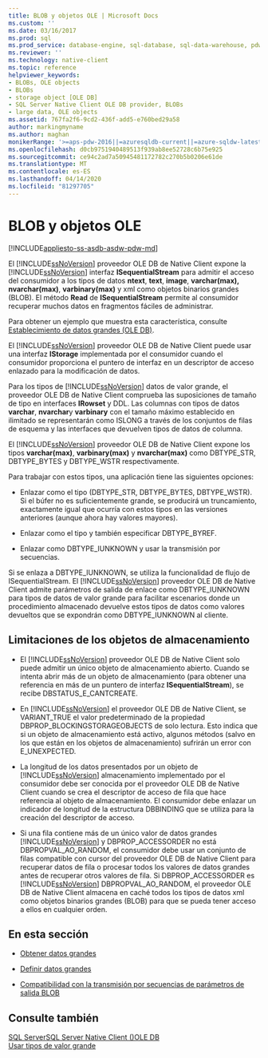 ```yaml
---
title: BLOB y objetos OLE | Microsoft Docs
ms.custom: ''
ms.date: 03/16/2017
ms.prod: sql
ms.prod_service: database-engine, sql-database, sql-data-warehouse, pdw
ms.reviewer: ''
ms.technology: native-client
ms.topic: reference
helpviewer_keywords:
- BLOBs, OLE objects
- BLOBs
- storage object [OLE DB]
- SQL Server Native Client OLE DB provider, BLOBs
- large data, OLE objects
ms.assetid: 767fa2f6-9cd2-436f-add5-e760bed29a58
author: markingmyname
ms.author: maghan
monikerRange: '>=aps-pdw-2016||=azuresqldb-current||=azure-sqldw-latest||>=sql-server-2016||=sqlallproducts-allversions||>=sql-server-linux-2017||=azuresqldb-mi-current'
ms.openlocfilehash: d0cb9751940489513f939ab8ee52728c6b75e925
ms.sourcegitcommit: ce94c2ad7a50945481172782c270b5b0206e61de
ms.translationtype: MT
ms.contentlocale: es-ES
ms.lasthandoff: 04/14/2020
ms.locfileid: "81297705"
---
```

# <a name="blobs-and-ole-objects"></a>BLOB y objetos OLE
[!INCLUDE[appliesto-ss-asdb-asdw-pdw-md](../../includes/appliesto-ss-asdb-asdw-pdw-md.md)]

  El [!INCLUDE[ssNoVersion](../../includes/ssnoversion-md.md)] proveedor OLE DB de Native Client expone la [!INCLUDE[ssNoVersion](../../includes/ssnoversion-md.md)] interfaz **ISequentialStream** para admitir el acceso del consumidor a los tipos de datos **ntext**, **text**, **image**, **varchar(max),** **nvarchar(max)**, **varbinary(max)** y xml como objetos binarios grandes (BLOB). El método **Read** de **ISequentialStream** permite al consumidor recuperar muchos datos en fragmentos fáciles de administrar.  
  
 Para obtener un ejemplo que muestra esta característica, consulte [Establecimiento de datos grandes &#40;OLE DB&#41;](../../relational-databases/native-client-ole-db-how-to/set-large-data-ole-db.md).  
  
 El [!INCLUDE[ssNoVersion](../../includes/ssnoversion-md.md)] proveedor OLE DB de Native Client puede usar una interfaz **IStorage** implementada por el consumidor cuando el consumidor proporciona el puntero de interfaz en un descriptor de acceso enlazado para la modificación de datos.  
  
 Para los tipos de [!INCLUDE[ssNoVersion](../../includes/ssnoversion-md.md)] datos de valor grande, el proveedor OLE DB de Native Client comprueba las suposiciones de tamaño de tipo en interfaces **IRowset** y DDL. Las columnas con tipos de datos **varchar**, **nvarchar**y **varbinary** con el tamaño máximo establecido en ilimitado se representarán como ISLONG a través de los conjuntos de filas de esquema y las interfaces que devuelven tipos de datos de columna.  
  
 El [!INCLUDE[ssNoVersion](../../includes/ssnoversion-md.md)] proveedor OLE DB de Native Client expone los tipos **varchar(max)**, **varbinary(max)** y **nvarchar(max)** como DBTYPE_STR, DBTYPE_BYTES y DBTYPE_WSTR respectivamente.  
  
 Para trabajar con estos tipos, una aplicación tiene las siguientes opciones:  
  
-   Enlazar como el tipo (DBTYPE_STR, DBTYPE_BYTES, DBTYPE_WSTR). Si el búfer no es suficientemente grande, se producirá un truncamiento, exactamente igual que ocurría con estos tipos en las versiones anteriores (aunque ahora hay valores mayores).  
  
-   Enlazar como el tipo y también especificar DBTYPE_BYREF.  
  
-   Enlazar como DBTYPE_IUNKNOWN y usar la transmisión por secuencias.  
  
 Si se enlaza a DBTYPE_IUNKNOWN, se utiliza la funcionalidad de flujo de ISequentialStream. El [!INCLUDE[ssNoVersion](../../includes/ssnoversion-md.md)] proveedor OLE DB de Native Client admite parámetros de salida de enlace como DBTYPE_IUNKNOWN para tipos de datos de valor grande para facilitar escenarios donde un procedimiento almacenado devuelve estos tipos de datos como valores devueltos que se expondrán como DBTYPE_IUNKNOWN al cliente.  
  
## <a name="storage-object-limitations"></a>Limitaciones de los objetos de almacenamiento  
  
-   El [!INCLUDE[ssNoVersion](../../includes/ssnoversion-md.md)] proveedor OLE DB de Native Client solo puede admitir un único objeto de almacenamiento abierto. Cuando se intenta abrir más de un objeto de almacenamiento (para obtener una referencia en más de un puntero de interfaz **ISequentialStream**), se recibe DBSTATUS_E_CANTCREATE.  
  
-   En [!INCLUDE[ssNoVersion](../../includes/ssnoversion-md.md)] el proveedor OLE DB de Native Client, se VARIANT_TRUE el valor predeterminado de la propiedad DBPROP_BLOCKINGSTORAGEOBJECTS de solo lectura. Esto indica que si un objeto de almacenamiento está activo, algunos métodos (salvo en los que están en los objetos de almacenamiento) sufrirán un error con E_UNEXPECTED.  
  
-   La longitud de los datos presentados por un objeto de [!INCLUDE[ssNoVersion](../../includes/ssnoversion-md.md)] almacenamiento implementado por el consumidor debe ser conocida por el proveedor OLE DB de Native Client cuando se crea el descriptor de acceso de fila que hace referencia al objeto de almacenamiento. El consumidor debe enlazar un indicador de longitud de la estructura DBBINDING que se utiliza para la creación del descriptor de acceso.  
  
-   Si una fila contiene más de un único valor de datos grandes [!INCLUDE[ssNoVersion](../../includes/ssnoversion-md.md)] y DBPROP_ACCESSORDER no está DBPROPVAL_AO_RANDOM, el consumidor debe usar un conjunto de filas compatible con cursor del proveedor OLE DB de Native Client para recuperar datos de fila o procesar todos los valores de datos grandes antes de recuperar otros valores de fila. Si DBPROP_ACCESSORDER es [!INCLUDE[ssNoVersion](../../includes/ssnoversion-md.md)] DBPROPVAL_AO_RANDOM, el proveedor OLE DB de Native Client almacena en caché todos los tipos de datos xml como objetos binarios grandes (BLOB) para que se pueda tener acceso a ellos en cualquier orden.  
  
## <a name="in-this-section"></a>En esta sección  
  
-   [Obtener datos grandes](../../relational-databases/native-client-ole-db-blobs/getting-large-data.md)  
  
-   [Definir datos grandes](../../relational-databases/native-client-ole-db-blobs/setting-large-data.md)  
  
-   [Compatibilidad con la transmisión por secuencias de parámetros de salida BLOB](../../relational-databases/native-client-ole-db-blobs/streaming-support-for-blob-output-parameters.md)  
  
## <a name="see-also"></a>Consulte también  
 [SQL ServerSQL Server Native Client &#40;&#41;OLE DB](../../relational-databases/native-client/ole-db/sql-server-native-client-ole-db.md)   
 [Usar tipos de valor grande](../../relational-databases/native-client/features/using-large-value-types.md)  
  
  
